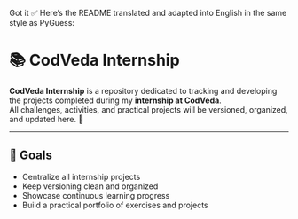 Got it ✅ Here’s the README translated and adapted into English in the same style as PyGuess:

# 📚 CodVeda Internship

**CodVeda Internship** is a repository dedicated to tracking and developing the projects completed during my **internship at CodVeda**.  
All challenges, activities, and practical projects will be versioned, organized, and updated here. 🚀

---

## 🚀 Goals
- Centralize all internship projects  
- Keep versioning clean and organized  
- Showcase continuous learning progress  
- Build a practical portfolio of exercises and projects
  
